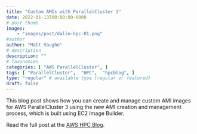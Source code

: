 ```yaml
---
title: "Custom AMIs with ParallelCluster 3"
date: 2022-01-13T00:00:00-0800
# post thumb
images:
    - "images/post/dalle-hpc-01.png"
#author
author: "Matt Vaughn"
# description
description: ""
# Taxonomies
categories: [ "AWS ParallelCluster", ]
tags: [ "ParallelCluster",  "HPC",  "hpcblog", ]
type: "regular" # available type (regular or featured)
draft: false
---
```


This blog post shows how you can create and manage custom AMI images for AWS ParallelCluster 3 using the new AMI creation and management process, which is built using EC2 Image Builder.

Read the full post at the [AWS HPC Blog](https://aws.amazon.com/blogs/hpc/custom-amis-with-parallelcluster-3/).
